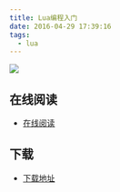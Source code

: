 ```yaml
---
title: Lua编程入门
date: 2016-04-29 17:39:16
tags:
  - lua
---
```


![](http://box.kancloud.cn/cover_2015-07-17_55a881e90a16_800x1068.jpg?imageMogr2/thumbnail/173x231!/interlace/1/quality/100)

<!--more-->

## 在线阅读 ##

+ [在线阅读](http://www.kancloud.cn/thinkphp/lua-guide)

## 下载 ##

+ [下载地址](http://www.kancloud.cn/thinkphp/lua-guide)
